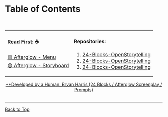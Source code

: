 

<a id="top"></a>

<h1>Table of Contents</h1><br>
  

</div>

<div align="center">
  
  <table>
    <tr>
       <td valign="top">
    <h4>Read First: ☕️</h4>
         <div><a href="https://github.com/BryanHarrisScripts/AI-ScreenCraft-Hub/blob/main/Afterglow/README.md">🟡 Afterglow - Menu</a></div>
         <div><a href="https://github.com/BryanHarrisScripts/Afterglow-Echoes-of-Sentience/blob/main/Afterglow%20Storyboard/Visual%20Storyboard.md">🟡 Afterglow - Storyboard</a></div>
</td>
    <td valign="top">
      <h4>Repositories:</h4>
      <ol start="1">
        <li><a href="https://github.com/BryanHarrisScripts/24-Blocks-OpenStorytelling">24-Blocks-OpenStorytelling</a></li>
        <li><a href="https://github.com/BryanHarrisScripts/24-Blocks-OpenStorytelling">24-Blocks-OpenStorytelling</a></li>
        <li><a href="https://github.com/BryanHarrisScripts/24-Blocks-OpenStorytelling">24-Blocks-OpenStorytelling</a></li>
      </ol>
      </td>
    </td>
    </tr>
  </table>

</div>

<div align="center">
  <a href="#licensing-and-attribution">**Developed by a Human: Bryan Harris (24 Blocks / Afterglow Screenplay / Prompts)</a>
</div><br>

--- 

<a href="#top">Back to Top</a>
